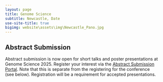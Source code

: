 ```yaml
---
layout: page
title: Genome Science
subtitle: Newcastle, Date
use-site-title: true
bigimg: website\assets\img\Newcastle_Pano.jpg
---
```


## Abstract Submission 

Abstract submission is now open for short talks and poster presentations at Genome Science 2025. Register your interest via the [Abstract Submission Portal](https://app.oxfordabstracts.com/stages/77762/submitter). Note that this is separate from the registering for the conference (see below). Registration will be a requirement for accepted presentations.




